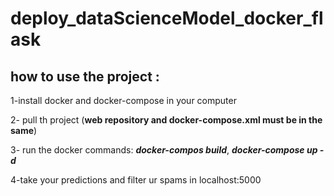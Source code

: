 # deploy_dataScienceModel_docker_flask
## how to use the project :

1-install docker and docker-compose in your computer

2- pull th project (**web repository and docker-compose.xml must be in the same**)

3- run the docker commands: ***docker-compos build***, ***docker-compose up -d***

4-take your predictions and filter ur spams in localhost:5000 